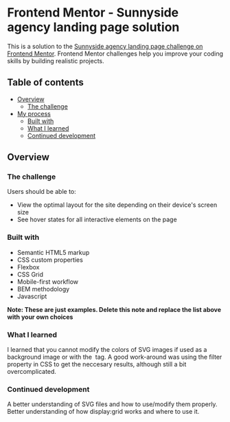 # Frontend Mentor - Sunnyside agency landing page solution

This is a solution to the [Sunnyside agency landing page challenge on Frontend Mentor](https://www.frontendmentor.io/challenges/sunnyside-agency-landing-page-7yVs3B6ef). Frontend Mentor challenges help you improve your coding skills by building realistic projects.

## Table of contents

- [Overview](#overview)
  - [The challenge](#the-challenge)
- [My process](#my-process)
  - [Built with](#built-with)
  - [What I learned](#what-i-learned)
  - [Continued development](#continued-development)

## Overview

### The challenge

Users should be able to:

- View the optimal layout for the site depending on their device's screen size
- See hover states for all interactive elements on the page

### Built with

- Semantic HTML5 markup
- CSS custom properties
- Flexbox
- CSS Grid
- Mobile-first workflow
- BEM methodology
- Javascript

**Note: These are just examples. Delete this note and replace the list above with your own choices**

### What I learned

I learned that you cannot modify the colors of SVG images if used as a background image or with the <img> tag.
A good work-around was using the filter property in CSS to get the neccesary results, although still a bit overcomplicated.

### Continued development

A better understanding of SVG files and how to use/modify them properly.
Better understanding of how display:grid works and where to use it.

